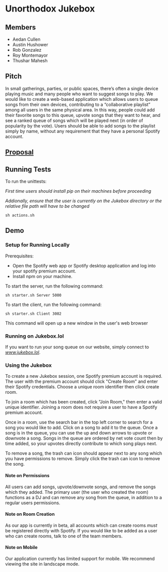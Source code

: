 # Unorthodox Jukebox
## Members
- Aedan Cullen
- Austin Hushower
- Rob Gonzalez
- Roy Montemayor
- Thushar Mahesh

## Pitch
In small gatherings, parties, or public spaces, there’s often a single device playing music and many people who want to suggest songs to play. We would like to create a web-based application which allows users to queue songs from their own devices, contributing to a “collaborative playlist” among all users in the same physical area. In this way, people could add their favorite songs to this queue, upvote songs that they want to hear, and see a ranked queue of songs which will be played next (in order of popularity by the vote). Users should be able to add songs to the playlist simply by name, without any requirement that they have a personal Spotify account. 

## [Proposal](https://drive.google.com/file/d/11PouBHV--IruYERH2lmBxIM5_u5gFiMn/view?usp=sharing)


## Running Tests

To run the unittests:

*First time users should install pip on their machines before proceeding*

*Addionally, ensure that the user is currently on the Jukebox directory or the relative file path will have to be changed*
```
sh actions.sh
```

## Demo
### Setup for Running Locally
Prerequisites:
* Open the Spotify web app or Spotify desktop application and log into your spotify premium account.
* Install npm on your machine.

To start the server, run the following command:
```
sh starter.sh Server 5000
```

To start the client, run the following command:

```
sh starter.sh Client 3002
```
This command will open up a new window in the user's web browser

### Running on Jukebox.lol
If you want to run your song queue on our website, simply connect to *www.jukebox.lol*.

### Using the Jukebox
To create a new Jukebox session, one Spotify premium account is required. The user with the premium account should click 
"Create Room" and enter their Spotify credentials. Choose a unique room identifier then click create room.

To join a room which has been created, click "Join Room," then enter a valid unique identifier. Joining a room does not 
require a user to have a Spotify premium account.

Once in a room, use the search bar in the top left corner to search for a song you would like to add. Click on a song to
add it to the queue. Once a song is in the queue, you can use the up and down arrows to upvote or downvote a song. Songs 
in the queue are ordered by net vote count then by time added, so your upvotes directly contribute to which song plays 
next. 

To remove a song, the trash can icon should appear next to any song which you have permissions to remove. Simply click
the trash can icon to remove the song.

#### Note on Permissions
All users can add songs, upvote/downvote songs, and remove the songs which they added. The primary user (the user who 
created the room) functions as a DJ and can remove any song from the queue, in addition to  a regular users permissions.

#### Note on Room Creation
As our app is currently in beta, all accounts which can create rooms *must* be registered directly with Spotify. If you
would like to be added as a user who can create rooms, talk to one of the team members.

#### Note on Mobile
Our application currently has limited support for mobile. We recommend viewing the site in landscape mode. 

